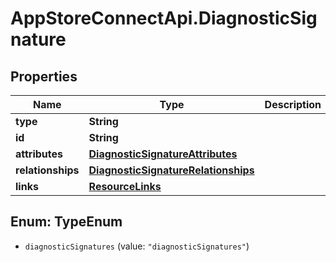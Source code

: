 # AppStoreConnectApi.DiagnosticSignature

## Properties

Name | Type | Description | Notes
------------ | ------------- | ------------- | -------------
**type** | **String** |  | 
**id** | **String** |  | 
**attributes** | [**DiagnosticSignatureAttributes**](DiagnosticSignatureAttributes.md) |  | [optional] 
**relationships** | [**DiagnosticSignatureRelationships**](DiagnosticSignatureRelationships.md) |  | [optional] 
**links** | [**ResourceLinks**](ResourceLinks.md) |  | [optional] 



## Enum: TypeEnum


* `diagnosticSignatures` (value: `"diagnosticSignatures"`)




